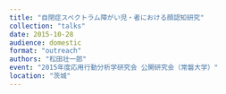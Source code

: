 ```yaml
---
title: "自閉症スペクトラム障がい児・者における顔認知研究"
collection: "talks"
date: 2015-10-28
audience: domestic
format: "outreach"
authors: "松田壮一郎"
event: "2015年度応用行動分析学研究会 公開研究会（常磐大学）"
location: "茨城"
---
```

